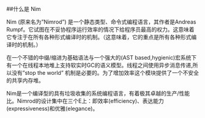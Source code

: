 ##什么是 Nim

Nim (原来名为”Nimrod”) 是一个静态类型、命令式编程语言，其作者是Andreas Rumpf。它试图在不妥协程序运行效率的情况下给程序员最高的权力。这意味着它专注于在所有各种形式编译时的机制。（这意味着，它的重点是所有各种形式编译时的机制。）

在一个不错的中缀/缩进为基础语法与一个强大的(AST based,hygienic)宏系统下有一个在线程本地堆上支持软实时GC的语义模型。线程之间使用异步消息传递,所以没有”stop the world” 机制是必要的。为了增加效率这个模块提供了一个不安全的共享内存堆。

Nim是一个编译型的具有垃圾收集的系统编程语言，有着极其卓越的生产/性能比。Nimrod的设计集中在三个E上：即效率(efficiency)、表达能力(expressiveness)和优雅(elegance)。
